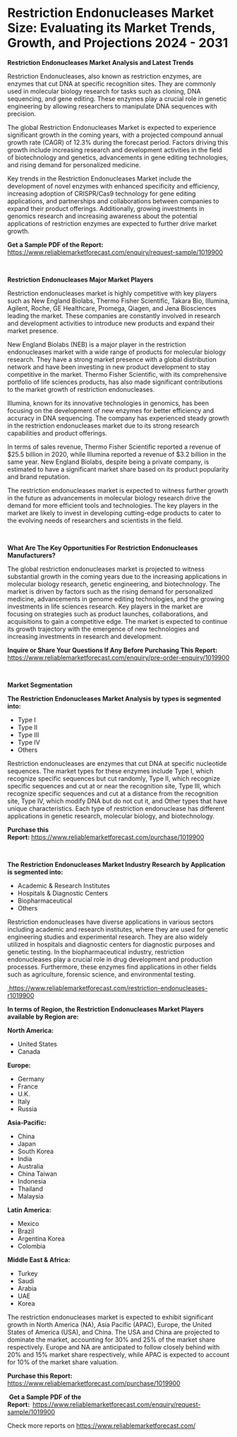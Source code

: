 <p><h1>Restriction Endonucleases Market Size: Evaluating its Market Trends, Growth, and Projections 2024 - 2031</h1></p><p><strong>Restriction Endonucleases Market Analysis and Latest Trends</strong></p>
<p><p>Restriction Endonucleases, also known as restriction enzymes, are enzymes that cut DNA at specific recognition sites. They are commonly used in molecular biology research for tasks such as cloning, DNA sequencing, and gene editing. These enzymes play a crucial role in genetic engineering by allowing researchers to manipulate DNA sequences with precision.</p><p>The global Restriction Endonucleases Market is expected to experience significant growth in the coming years, with a projected compound annual growth rate (CAGR) of 12.3% during the forecast period. Factors driving this growth include increasing research and development activities in the field of biotechnology and genetics, advancements in gene editing technologies, and rising demand for personalized medicine.</p><p>Key trends in the Restriction Endonucleases Market include the development of novel enzymes with enhanced specificity and efficiency, increasing adoption of CRISPR/Cas9 technology for gene editing applications, and partnerships and collaborations between companies to expand their product offerings. Additionally, growing investments in genomics research and increasing awareness about the potential applications of restriction enzymes are expected to further drive market growth.</p></p>
<p><strong>Get a Sample PDF of the Report:&nbsp;</strong> <a href="https://www.reliablemarketforecast.com/enquiry/request-sample/1019900">https://www.reliablemarketforecast.com/enquiry/request-sample/1019900</a></p>
<p>&nbsp;</p>
<p><strong>Restriction Endonucleases Major Market Players</strong></p>
<p><p>Restriction endonucleases market is highly competitive with key players such as New England Biolabs, Thermo Fisher Scientific, Takara Bio, Illumina, Agilent, Roche, GE Healthcare, Promega, Qiagen, and Jena Biosciences leading the market. These companies are constantly involved in research and development activities to introduce new products and expand their market presence.</p><p>New England Biolabs (NEB) is a major player in the restriction endonucleases market with a wide range of products for molecular biology research. They have a strong market presence with a global distribution network and have been investing in new product development to stay competitive in the market. Thermo Fisher Scientific, with its comprehensive portfolio of life sciences products, has also made significant contributions to the market growth of restriction endonucleases.</p><p>Illumina, known for its innovative technologies in genomics, has been focusing on the development of new enzymes for better efficiency and accuracy in DNA sequencing. The company has experienced steady growth in the restriction endonucleases market due to its strong research capabilities and product offerings.</p><p>In terms of sales revenue, Thermo Fisher Scientific reported a revenue of $25.5 billion in 2020, while Illumina reported a revenue of $3.2 billion in the same year. New England Biolabs, despite being a private company, is estimated to have a significant market share based on its product popularity and brand reputation.</p><p>The restriction endonucleases market is expected to witness further growth in the future as advancements in molecular biology research drive the demand for more efficient tools and technologies. The key players in the market are likely to invest in developing cutting-edge products to cater to the evolving needs of researchers and scientists in the field.</p></p>
<p>&nbsp;</p>
<p><strong>What Are The Key Opportunities For Restriction Endonucleases Manufacturers?</strong></p>
<p><p>The global restriction endonucleases market is projected to witness substantial growth in the coming years due to the increasing applications in molecular biology research, genetic engineering, and biotechnology. The market is driven by factors such as the rising demand for personalized medicine, advancements in genome editing technologies, and the growing investments in life sciences research. Key players in the market are focusing on strategies such as product launches, collaborations, and acquisitions to gain a competitive edge. The market is expected to continue its growth trajectory with the emergence of new technologies and increasing investments in research and development.</p></p>
<p><strong>Inquire or Share Your Questions If Any Before Purchasing This Report:</strong> <a href="https://www.reliablemarketforecast.com/enquiry/pre-order-enquiry/1019900">https://www.reliablemarketforecast.com/enquiry/pre-order-enquiry/1019900</a></p>
<p>&nbsp;</p>
<p><strong>Market Segmentation</strong></p>
<p><strong>The Restriction Endonucleases Market Analysis by types is segmented into:</strong></p>
<p><ul><li>Type I</li><li>Type II</li><li>Type III</li><li>Type IV</li><li>Others</li></ul></p>
<p><p>Restriction endonucleases are enzymes that cut DNA at specific nucleotide sequences. The market types for these enzymes include Type I, which recognize specific sequences but cut randomly, Type II, which recognize specific sequences and cut at or near the recognition site, Type III, which recognize specific sequences and cut at a distance from the recognition site, Type IV, which modify DNA but do not cut it, and Other types that have unique characteristics. Each type of restriction endonuclease has different applications in genetic research, molecular biology, and biotechnology.</p></p>
<p><strong>Purchase this Report:&nbsp;</strong><a href="https://www.reliablemarketforecast.com/purchase/1019900">https://www.reliablemarketforecast.com/purchase/1019900</a></p>
<p>&nbsp;</p>
<p><strong>The Restriction Endonucleases Market Industry Research by Application is segmented into:</strong></p>
<p><ul><li>Academic & Research Institutes</li><li>Hospitals & Diagnostic Centers</li><li>Biopharmaceutical</li><li>Others</li></ul></p>
<p><p>Restriction endonucleases have diverse applications in various sectors including academic and research institutes, where they are used for genetic engineering studies and experimental research. They are also widely utilized in hospitals and diagnostic centers for diagnostic purposes and genetic testing. In the biopharmaceutical industry, restriction endonucleases play a crucial role in drug development and production processes. Furthermore, these enzymes find applications in other fields such as agriculture, forensic science, and environmental testing.</p></p>
<p><a href="https://www.reliablemarketforecast.com/restriction-endonucleases-r1019900">&nbsp;https://www.reliablemarketforecast.com/restriction-endonucleases-r1019900</a></p>
<p><strong>In terms of Region, the Restriction Endonucleases Market Players available by Region are:</strong></p>
<p>
    <p> <strong> North America: </strong>
        <ul>
            <li>United States</li>
            <li>Canada</li>
        </ul>
        </p> 
    <p> <strong> Europe: </strong>
        <ul>
            <li>Germany</li>
            <li>France</li>
            <li>U.K.</li>
            <li>Italy</li>
            <li>Russia</li>
        </ul>
        </p> 
    <p> <strong> Asia-Pacific: </strong>
        <ul>
            <li>China</li>
            <li>Japan</li>
            <li>South Korea</li>
            <li>India</li>
            <li>Australia</li>
            <li>China Taiwan</li>
            <li>Indonesia</li>
            <li>Thailand</li>
            <li>Malaysia</li>
        </ul>
        </p> 
    <p> <strong> Latin America: </strong>
        <ul>
            <li>Mexico</li>
            <li>Brazil</li>
            <li>Argentina Korea</li>
            <li>Colombia</li>
        </ul>
        </p> 
    <p> <strong> Middle East & Africa: </strong>
        <ul>
            <li>Turkey</li>
            <li>Saudi</li>
            <li>Arabia</li>
            <li>UAE</li>
            <li>Korea</li>
        </ul>
    </p>
    </p>
<p><p>The restriction endonucleases market is expected to exhibit significant growth in North America (NA), Asia Pacific (APAC), Europe, the United States of America (USA), and China. The USA and China are projected to dominate the market, accounting for 30% and 25% of the market share respectively. Europe and NA are anticipated to follow closely behind with 20% and 15% market share respectively, while APAC is expected to account for 10% of the market share valuation.</p></p>
<p><strong>Purchase this Report: </strong><a href="https://www.reliablemarketforecast.com/purchase/1019900">https://www.reliablemarketforecast.com/purchase/1019900</a></p>
<p>&nbsp;<strong>Get a Sample PDF of the Report:&nbsp;&nbsp;</strong><a href="https://www.reliablemarketforecast.com/enquiry/request-sample/1019900">https://www.reliablemarketforecast.com/enquiry/request-sample/1019900</a></p>
<p><strong></strong></p>
<p>Check more reports on <a href="https://www.reliablemarketforecast.com/">https://www.reliablemarketforecast.com/</a></p>